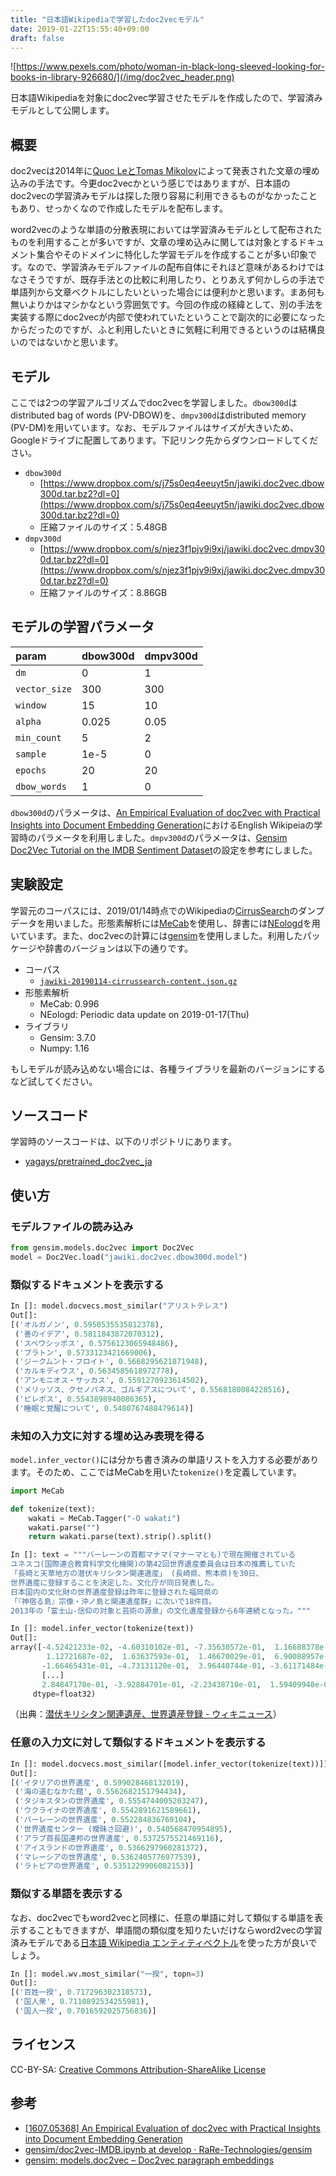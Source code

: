 ```yaml
---
title: "日本語Wikipediaで学習したdoc2vecモデル"
date: 2019-01-22T15:55:40+09:00
draft: false
---
```


![https://www.pexels.com/photo/woman-in-black-long-sleeved-looking-for-books-in-library-926680/](/img/doc2vec_header.png)

日本語Wikipediaを対象にdoc2vec学習させたモデルを作成したので、学習済みモデルとして公開します。

## 概要

doc2vecは2014年に[Quoc LeとTomas Mikolov](https://arxiv.org/abs/1405.4053)によって発表された文章の埋め込みの手法です。今更doc2vecかという感じではありますが、日本語のdoc2vecの学習済みモデルは探した限り容易に利用できるものがなかったこともあり、せっかくなので作成したモデルを配布します。

word2vecのような単語の分散表現においては学習済みモデルとして配布されたものを利用することが多いですが、文章の埋め込みに関しては対象とするドキュメント集合やそのドメインに特化した学習モデルを作成することが多い印象です。なので、学習済みモデルファイルの配布自体にそれほど意味があるわけではなさそうですが、既存手法との比較に利用したり、とりあえず何かしらの手法で単語列から文章ベクトルにしたいといった場合には便利かと思います。まあ何も無いよりかはマシかなという雰囲気です。今回の作成の経緯として、別の手法を実装する際にdoc2vecが内部で使われていたということで副次的に必要になったからだったのですが、ふと利用したいときに気軽に利用できるというのは結構良いのではないかと思います。

## モデル
ここでは2つの学習アルゴリズムでdoc2vecを学習しました。`dbow300d`はdistributed bag of words (PV-DBOW)を、`dmpv300d`はdistributed memory (PV-DM)を用いています。なお、モデルファイルはサイズが大きいため、Googleドライブに配置してあります。下記リンク先からダウンロードしてください。

- `dbow300d`
  - [https://www.dropbox.com/s/j75s0eq4eeuyt5n/jawiki.doc2vec.dbow300d.tar.bz2?dl=0](https://www.dropbox.com/s/j75s0eq4eeuyt5n/jawiki.doc2vec.dbow300d.tar.bz2?dl=0)
  - 圧縮ファイルのサイズ：5.48GB
- `dmpv300d`
  - [https://www.dropbox.com/s/njez3f1pjv9i9xj/jawiki.doc2vec.dmpv300d.tar.bz2?dl=0](https://www.dropbox.com/s/njez3f1pjv9i9xj/jawiki.doc2vec.dmpv300d.tar.bz2?dl=0)
  - 圧縮ファイルのサイズ：8.86GB

## モデルの学習パラメータ

| param         | dbow300d | dmpv300d |
| :------------ | :------- | :------- |
| `dm`          | 0        | 1        |
| `vector_size` | 300      | 300      |
| `window`      | 15       | 10       |
| `alpha`       | 0.025    | 0.05     |
| `min_count`   | 5        | 2        |
| `sample`      | 1e-5     | 0        |
| `epochs`      | 20       | 20       |
| `dbow_words`  | 1        | 0        |

`dbow300d`のパラメータは、[An Empirical Evaluation of doc2vec with Practical Insights into Document Embedding Generation](https://arxiv.org/abs/1607.05368)におけるEnglish Wikipeiaの学習時のパラメータを利用しました。`dmpv300d`のパラメータは、[Gensim Doc2Vec Tutorial on the IMDB Sentiment Dataset](https://github.com/RaRe-Technologies/gensim/blob/develop/docs/notebooks/doc2vec-IMDB.ipynb)の設定を参考にしました。

## 実験設定
学習元のコーパスには、2019/01/14時点でのWikipediaの[CirrusSearch](https://www.mediawiki.org/wiki/Help:CirrusSearch/ja)のダンプデータを用いました。形態素解析には[MeCab](http://taku910.github.io/mecab/)を使用し、辞書には[NEologd](https://github.com/neologd/mecab-ipadic-neologd)を用いています。また、doc2vecの計算には[gensim](https://radimrehurek.com/gensim/)を使用しました。利用したパッケージや辞書のバージョンは以下の通りです。

- コーパス
  - [`jawiki-20190114-cirrussearch-content.json.gz`](https://dumps.wikimedia.org/other/cirrussearch/20190114/)
- 形態素解析
  - MeCab: 0.996
  - NEologd: Periodic data update on 2019-01-17(Thu)
- ライブラリ
  - Gensim: 3.7.0
  - Numpy: 1.16

もしモデルが読み込めない場合には、各種ライブラリを最新のバージョンにするなど試してください。

## ソースコード
学習時のソースコードは、以下のリポジトリにあります。

- [yagays/pretrained\_doc2vec\_ja](https://github.com/yagays/pretrained_doc2vec_ja)

## 使い方
### モデルファイルの読み込み

```py
from gensim.models.doc2vec import Doc2Vec
model = Doc2Vec.load("jawiki.doc2vec.dbow300d.model")
```

### 類似するドキュメントを表示する

```py
In []: model.docvecs.most_similar("アリストテレス")
Out[]:
[('オルガノン', 0.5950535535812378),
 ('善のイデア', 0.5811843872070312),
 ('スペウシッポス', 0.5756123065948486),
 ('プラトン', 0.5733123421669006),
 ('ジークムント・フロイト', 0.5668295621871948),
 ('カルキディウス', 0.5634585618972778),
 ('アンモニオス・サッカス', 0.5591270923614502),
 ('メリッソス、クセノパネス、ゴルギアスについて', 0.5568180084228516),
 ('ピレボス', 0.5543898940086365),
 ('睡眠と覚醒について', 0.5480767488479614)]
```
### 未知の入力文に対する埋め込み表現を得る

`model.infer_vector()`には分かち書き済みの単語リストを入力する必要があります。そのため、ここではMeCabを用いた`tokenize()`を定義しています。

```py
import MeCab

def tokenize(text):
    wakati = MeCab.Tagger("-O wakati")
    wakati.parse("")
    return wakati.parse(text).strip().split()
```



```py
In []: text = """バーレーンの首都マナマ(マナーマとも)で現在開催されている
ユネスコ(国際連合教育科学文化機関)の第42回世界遺産委員会は日本の推薦していた
「長崎と天草地方の潜伏キリシタン関連遺産」 (長崎県、熊本県)を30日、
世界遺産に登録することを決定した。文化庁が同日発表した。
日本国内の文化財の世界遺産登録は昨年に登録された福岡県の
「『神宿る島』宗像・沖ノ島と関連遺産群」に次いで18件目。
2013年の「富士山-信仰の対象と芸術の源泉」の文化遺産登録から6年連続となった。"""

In []: model.infer_vector(tokenize(text))
Out[]:
array([-4.52421233e-02, -4.60310102e-01, -7.35630572e-01,  1.16688378e-01,
        1.12721687e-02,  1.63637593e-01,  1.46670029e-01,  6.90088957e-04,
       -1.66465431e-01, -4.73131120e-01,  3.96440744e-01, -3.61171484e-01,
       [...]
       2.84847170e-01, -3.92884701e-01, -2.23438710e-01,  1.59409940e-01],
     dtype=float32)       
```

（出典：[潜伏キリシタン関連遺産、世界遺産登録 \- ウィキニュース](https://ja.wikinews.org/wiki/%E6%BD%9C%E4%BC%8F%E3%82%AD%E3%83%AA%E3%82%B7%E3%82%BF%E3%83%B3%E9%96%A2%E9%80%A3%E9%81%BA%E7%94%A3%E3%80%81%E4%B8%96%E7%95%8C%E9%81%BA%E7%94%A3%E7%99%BB%E9%8C%B2)）

### 任意の入力文に対して類似するドキュメントを表示する

```py
In []: model.docvecs.most_similar([model.infer_vector(tokenize(text))])
Out[]:
[('イタリアの世界遺産', 0.599028468132019),
 ('海の道むなかた館', 0.5562682151794434),
 ('タジキスタンの世界遺産', 0.5554744005203247),
 ('ウクライナの世界遺産', 0.5542891621589661),
 ('バーレーンの世界遺産', 0.552284836769104),
 ('世界遺産センター (曖昧さ回避)', 0.540568470954895),
 ('アラブ首長国連邦の世界遺産', 0.5372575521469116),
 ('アイスランドの世界遺産', 0.5366297960281372),
 ('マレーシアの世界遺産', 0.5362405776977539),
 ('ラトビアの世界遺産', 0.5351229906082153)]
```

### 類似する単語を表示する

なお、doc2vecでもword2vecと同様に、任意の単語に対して類似する単語を表示することもできますが、単語間の類似度を知りたいだけならword2vecの学習済みモデルである[日本語 Wikipedia エンティティベクトル](http://www.cl.ecei.tohoku.ac.jp/~m-suzuki/jawiki_vector/)を使った方が良いでしょう。

```py
In []: model.wv.most_similar("一揆", topn=3)
Out[]:
[('百姓一揆', 0.717296302318573),
 ('国人衆', 0.7110892534255981),
 ('国人一揆', 0.7016592025756836)]
```

## ライセンス
CC-BY-SA: [Creative Commons Attribution-ShareAlike License](https://creativecommons.org/licenses/by-sa/3.0/)

## 参考

-  [\[1607\.05368\] An Empirical Evaluation of doc2vec with Practical Insights into Document Embedding Generation](https://arxiv.org/abs/1607.05368)
- [gensim/doc2vec\-IMDB\.ipynb at develop · RaRe\-Technologies/gensim](https://github.com/RaRe-Technologies/gensim/blob/develop/docs/notebooks/doc2vec-IMDB.ipynb)
- [gensim: models\.doc2vec – Doc2vec paragraph embeddings](https://radimrehurek.com/gensim/models/doc2vec.html)
